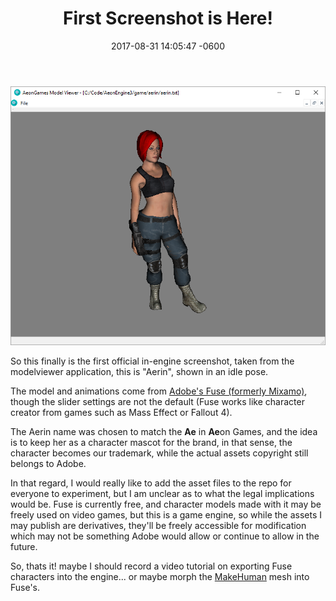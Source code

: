 ﻿---
layout: post
title: "First Screenshot is Here!"
date: 2017-08-31 14:05:47 -0600
categories: images,opengl,aerin
comments: true
---

![Aerin just chilling](https://raw.githubusercontent.com/AeonGames/AeonEngine/master/docs/static/screenshots/aerin_idle.png)

So this finally is the first official in-engine screenshot, taken from the modelviewer application, this is "Aerin", shown in an idle pose.

The model and animations come from [Adobe's Fuse (formerly Mixamo)](https://www.mixamo.com/), though the slider settings are not the default (Fuse works like character creator from games such as Mass Effect or Fallout 4).

The Aerin name was chosen to match the **Ae** in **Ae**on Games, and the idea is to keep her as a character mascot for the brand, in that sense, the character becomes our trademark, while the actual assets copyright still belongs to Adobe.

In that regard, I would really like to add the asset files to the repo for everyone to experiment, but I am unclear as to what the legal implications would be. Fuse is currently free, and character models made with it may be freely used on video games, but this is a game engine, so while the assets I may publish are derivatives, they'll be freely accessible for modification which may not be something Adobe would allow or continue to allow in the future.

So, thats it! maybe I should record a video tutorial on exporting Fuse characters into the engine... or maybe morph the [MakeHuman](http://www.makehuman.org/) mesh into Fuse's.